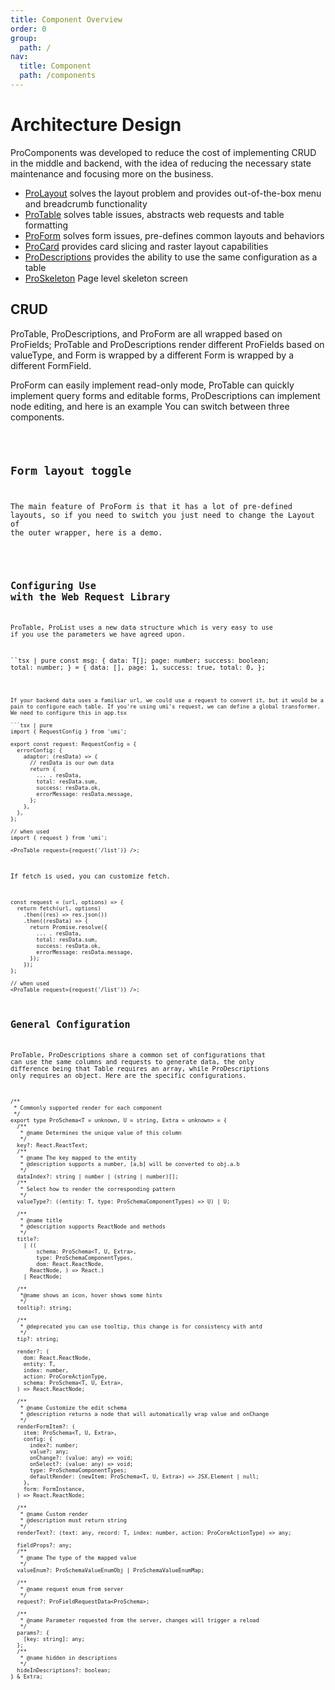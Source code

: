 ```yaml
---
title: Component Overview
order: 0
group:
  path: /
nav:
  title: Component
  path: /components
---
```


# Architecture Design

ProComponents was developed to reduce the cost of implementing CRUD in the middle and backend, with the idea of reducing the necessary state maintenance and focusing more on the business.

- [ProLayout](/components/layout) solves the layout problem and provides out-of-the-box menu and breadcrumb functionality
- [ProTable](/components/table) solves table issues, abstracts web requests and table formatting
- [ProForm](/components/form) solves form issues, pre-defines common layouts and behaviors
- [ProCard](/components/card) provides card slicing and raster layout capabilities
- [ProDescriptions](/components/descriptions) provides the ability to use the same configuration as a table
- [ProSkeleton](/components/skeleton) Page level skeleton screen

## CRUD

ProTable, ProDescriptions, and ProForm are all wrapped based on ProFields; ProTable and ProDescriptions render different ProFields based on valueType, and Form is wrapped by a different Form is wrapped by a different FormField.

ProForm can easily implement read-only mode, ProTable can quickly implement query forms and editable forms, ProDescriptions can implement node editing, and here is an example You can switch between three components.

<code src="../packages/table/src/demos/crud.tsx">

## Form layout toggle

The main feature of ProForm is that it has a lot of pre-defined layouts, so if you need to switch you just need to change the Layout of the outer wrapper, here is a demo.

<code src="../packages/form/src/demos/layout-change.tsx">

## Configuring Use with the Web Request Library

ProTable, ProList uses a new data structure which is very easy to use if you use the parameters we have agreed upon.

``tsx | pure const msg: { data: T[]; page: number; success: boolean; total: number; } = { data: [], page: 1, success: true, total: 0, };

````

If your backend data uses a familiar url, we could use a request to convert it, but it would be a pain to configure each table. If you're using umi's request, we can define a global transformer. We need to configure this in app.tsx

```tsx | pure
import { RequestConfig } from 'umi';

export const request: RequestConfig = {
  errorConfig: {
    adaptor: (resData) => {
      // resData is our own data
      return {
        ... . resData,
        total: resData.sum,
        success: resData.ok,
        errorMessage: resData.message,
      };
    },
  },
};

// when used
import { request } from 'umi';

<ProTable request={request('/list')} />;
````

If fetch is used, you can customize fetch.

```tsx | pure
const request = (url, options) => {
  return fetch(url, options)
    .then((res) => res.json())
    .then((resData) => {
      return Promise.resolve({
        ... . resData,
        total: resData.sum,
        success: resData.ok,
        errorMessage: resData.message,
      });
    });
};

// when used
<ProTable request={request('/list')} />;
```

## General Configuration

ProTable, ProDescriptions share a common set of configurations that can use the same columns and requests to generate data, the only difference being that Table requires an array, while ProDescriptions only requires an object. Here are the specific configurations.

```tsx | pure
/**
 * Commonly supported render for each component
 */
export type ProSchema<T = unknown, U = string, Extra = unknown> = {
  /**
   * @name Determines the unique value of this column
   */
  key?: React.ReactText;
  /**
   * @name The key mapped to the entity
   * @description supports a number, [a,b] will be converted to obj.a.b
   */
  dataIndex?: string | number | (string | number)[];
  /**
   * Select how to render the corresponding pattern
   */
  valueType?: ((entity: T, type: ProSchemaComponentTypes) => U) | U;

  /**
   * @name title
   * @description supports ReactNode and methods
   */
  title?:
    | ((
        schema: ProSchema<T, U, Extra>,
        type: ProSchemaComponentTypes,
        dom: React.ReactNode,
      ReactNode, ) => React.)
    | ReactNode;

  /**
   *@name shows an icon, hover shows some hints
   */
  tooltip?: string;

  /**
   * @deprecated you can use tooltip, this change is for consistency with antd
   */
  tip?: string;

  render?: (
    dom: React.ReactNode,
    entity: T,
    index: number,
    action: ProCoreActionType,
    schema: ProSchema<T, U, Extra>,
  ) => React.ReactNode;

  /**
   * @name Customize the edit schema
   * @description returns a node that will automatically wrap value and onChange
   */
  renderFormItem?: (
    item: ProSchema<T, U, Extra>,
    config: {
      index?: number;
      value?: any;
      onChange?: (value: any) => void;
      onSelect?: (value: any) => void;
      type: ProSchemaComponentTypes;
      defaultRender: (newItem: ProSchema<T, U, Extra>) => JSX.Element | null;
    },
    form: FormInstance,
  ) => React.ReactNode;

  /**
   * @name Custom render
   * @description must return string
   */
  renderText?: (text: any, record: T, index: number, action: ProCoreActionType) => any;

  fieldProps?: any;
  /**
   * @name The type of the mapped value
   */
  valueEnum?: ProSchemaValueEnumObj | ProSchemaValueEnumMap;

  /**
   * @name request enum from server
   */
  request?: ProFieldRequestData<ProSchema>;

  /**
   * @name Parameter requested from the server, changes will trigger a reload
   */
  params?: {
    [key: string]: any;
  };
  /**
   * @name hidden in descriptions
   */
  hideInDescriptions?: boolean;
} & Extra;
```

